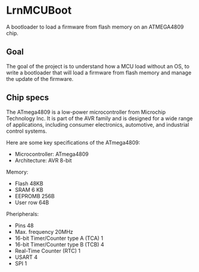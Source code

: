 # LrnMCUBoot

A bootloader to load a firmware from flash memory on an ATMEGA4809 chip.

## Goal

The goal of the project is to understand how a MCU load without an OS, to write a bootloader that will load a firmware from flash memory and manage the update of the firmware.

## Chip specs

The ATmega4809 is a low-power microcontroller from Microchip Technology Inc. It is part of the AVR family and is designed for a wide range of applications, including consumer electronics, automotive, and industrial control systems.

Here are some key specifications of the ATmega4809:

- Microcontroller: ATmega4809
- Architecture: AVR 8-bit

Memory:

- Flash 48KB
- SRAM 6 KB
- EEPROMB 256B
- User row 64B

Pheripherals:

- Pins 48
- Max. frequency 20MHz
- 16-bit Timer/Counter type A (TCA) 1
- 16-bit Timer/Counter type B (TCB) 4
- Real-Time Counter (RTC) 1
- USART 4
- SPI 1
